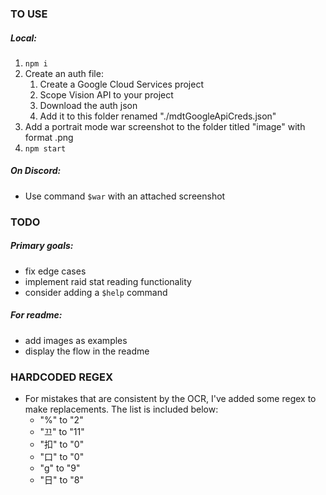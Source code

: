 ### TO USE
##### Local:
1. `npm i`
2. Create an auth file:
    1. Create a Google Cloud Services project
    2. Scope Vision API to your project
    3. Download the auth json
    4. Add it to this folder renamed "./mdtGoogleApiCreds.json"
3. Add a portrait mode war screenshot to the folder titled "image" with format .png
4. `npm start`

##### On Discord:
- Use command `$war` with an attached screenshot

### TODO
##### Primary goals:
- fix edge cases
- implement raid stat reading functionality
- consider adding a `$help` command

##### For readme:
- add images as examples
- display the flow in the readme

### HARDCODED REGEX
- For mistakes that are consistent by the OCR, I've added some regex to make replacements.  The list is included below:
    - "%" to "2"
    - "끄" to "11"
    - "扣" to "0"
    - "口" to "0"
    - "g" to "9"
    - "日" to "8"